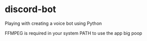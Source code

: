 # discord-bot
Playing with creating a voice bot using Python

FFMPEG is required in your system PATH to use the app
big poop
